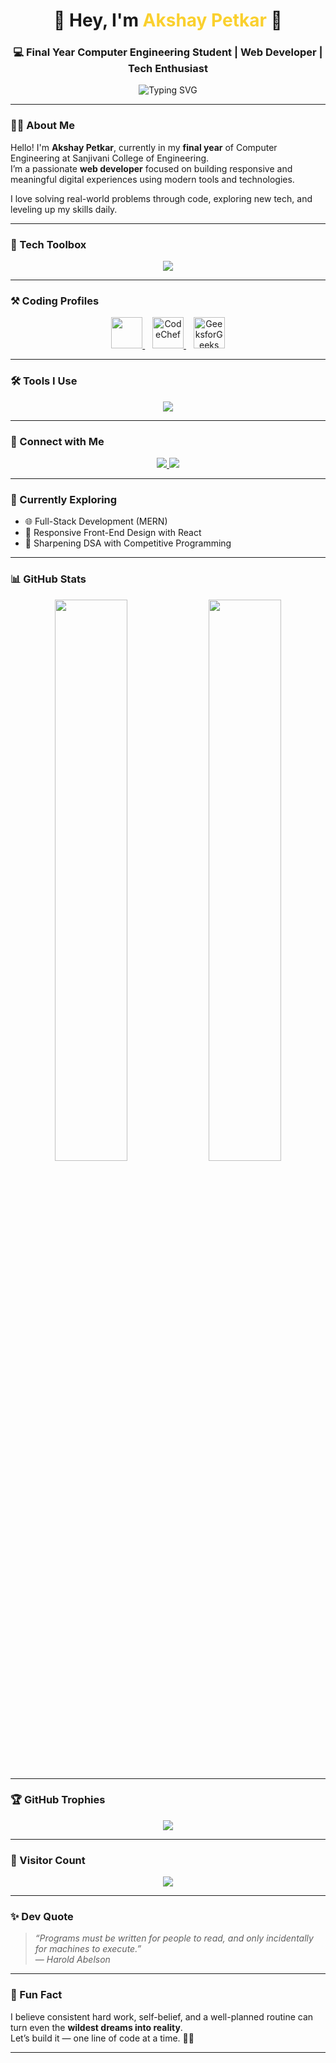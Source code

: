 <h1 align="center">🚀 Hey, I'm <span style="color:#FAD02E;">Akshay Petkar</span> 👋</h1>
<h3 align="center">💻 Final Year Computer Engineering Student | Web Developer | Tech Enthusiast</h3>

<p align="center">
  <img src="https://readme-typing-svg.herokuapp.com?font=Fira+Code&size=24&pause=1000&color=FAD02E&center=true&vCenter=true&width=600&lines=Hello+World;This+is+a+Typing+SVG!" alt="Typing SVG" />
</p>

---

### 🧑‍💻 About Me

Hello! I'm **Akshay Petkar**, currently in my **final year** of Computer Engineering at Sanjivani College of Engineering.  
I’m a passionate **web developer** focused on building responsive and meaningful digital experiences using modern tools and technologies.

I love solving real-world problems through code, exploring new tech, and leveling up my skills daily.

---

### 🔧 Tech Toolbox

<p align="center">
  <img src="https://skillicons.dev/icons?i=html,css,js,react,java,cpp,mysql,github" />
</p>

---

### ⚒️ Coding Profiles

<p align="center">
  <a href="https://leetcode.com/u/4uG6WzxeNM/" target="_blank" title="LeetCode">
    <img src="https://skillicons.dev/icons?i=leetcode" height="50" />
  </a>
  &nbsp;&nbsp;
  <a href="https://www.codechef.com/users/akshay350" target="_blank" title="CodeChef">
    <img src="https://img.icons8.com/ios-filled/50/5B4638/codechef.png" alt="CodeChef" height="50"/>
  </a>
  &nbsp;&nbsp;
  <a href="https://www.geeksforgeeks.org/user/akshaypendiv/" target="_blank" title="GeeksforGeeks">
    <img src="https://upload.wikimedia.org/wikipedia/commons/4/43/GeeksforGeeks.svg" alt="GeeksforGeeks" height="50"/>
  </a>
</p>


---

### 🛠️ Tools I Use

<p align="center">
  <img src="https://skillicons.dev/icons?i=vscode,git,github,netlify,vercel" />
</p>

---

### 🔗 Connect with Me

<p align="center">
  <a href="https://www.linkedin.com/in/akshay-petkar-4a2b5926a/" target="_blank">
    <img src="https://img.shields.io/badge/LinkedIn-%230077B5.svg?style=for-the-badge&logo=linkedin&logoColor=white" />
  </a>
  <a href="https://github.com/akshay-petkar04" target="_blank">
    <img src="https://img.shields.io/badge/GitHub-%23181717.svg?style=for-the-badge&logo=github&logoColor=white" />
  </a>
</p>

---

### 🌱 Currently Exploring

- 🌐 Full-Stack Development (MERN)
- 📱 Responsive Front-End Design with React
- 🧠 Sharpening DSA with Competitive Programming

---

### 📊 GitHub Stats

<p align="center">
  <img src="https://github-readme-stats.vercel.app/api?username=akshay-petkar04&show_icons=true&theme=tokyonight&hide_border=false&border_radius=10" width="48%" />
  <img src="https://github-readme-stats.vercel.app/api/top-langs/?username=akshay-petkar04&layout=compact&theme=tokyonight&hide_border=false&border_radius=10" width="48%" />
</p>

---

### 🏆 GitHub Trophies

<p align="center">
  <img src="https://github-profile-trophy.vercel.app/?username=akshay-petkar04&theme=monokai&column=7&no-frame=true&no-bg=true" />
</p>

---

### 📍 Visitor Count

<p align="center">
  <img src="https://komarev.com/ghpvc/?username=akshay-petkar04&label=Profile%20Views&color=0e75b6&style=flat" />
</p>

---

### ✨ Dev Quote

> _“Programs must be written for people to read, and only incidentally for machines to execute.”_  
> — *Harold Abelson*

---

### 🧠 Fun Fact

I believe consistent hard work, self-belief, and a well-planned routine can turn even the **wildest dreams into reality**.  
Let’s build it — one line of code at a time. 💯🔥

---
